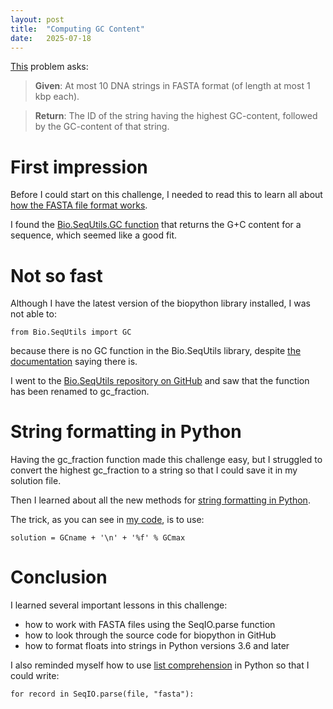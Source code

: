 ```yaml
---
layout: post
title:  "Computing GC Content"
date:   2025-07-18
---
```


[This](https://rosalind.info/problems/gc/) problem asks:

> **Given**: At most 10 DNA strings in FASTA format (of length at most 1 kbp each).

> **Return**: The ID of the string having the highest GC-content, followed by the GC-content of that string.

# First impression
Before I could start on this challenge, I needed to read this to learn all about 
[how the FASTA file format works](https://en.wikipedia.org/wiki/FASTA_format).

I found the [Bio.SeqUtils.GC function](https://biopython.org/docs/1.75/api/Bio.SeqUtils.html#Bio.SeqUtils.GC) that returns
the G+C content for a sequence, which seemed like a good fit.

# Not so fast
Although I have the latest version of the biopython library installed, I was not able to:
```aiignore
from Bio.SeqUtils import GC
```
because there is no GC function in the Bio.SeqUtils library, despite [the documentation](https://biopython.org/docs/1.75/api/Bio.SeqUtils.html#Bio.SeqUtils.GC) saying there is.

I went to the [Bio.SeqUtils repository on GitHub](https://github.com/biopython/biopython/blob/master/Bio/SeqUtils/__init__.py) 
and saw that the function has been renamed to gc_fraction.

# String formatting in Python
Having the gc_fraction function made this challenge easy, but I struggled to convert the highest gc_fraction to a string
so that I could save it in my solution file.

Then I learned about all the new methods for [string formatting in Python](https://www.w3schools.com/python/python_string_formatting.asp).

The trick, as you can see in [my code](https://github.com/rmbryan71/rosalind/blob/main/solution-code/gc.py), is to use:
```aiignore
solution = GCname + '\n' + '%f' % GCmax
```

# Conclusion
I learned several important lessons in this challenge:
* how to work with FASTA files using the SeqIO.parse function
* how to look through the source code for biopython in GitHub
* how to format floats into strings in Python versions 3.6 and later

I also reminded myself how to use [list comprehension](https://www.w3schools.com/python/python_lists_comprehension.asp) in Python
so that I could write:
```aiignore
for record in SeqIO.parse(file, "fasta"):
```


